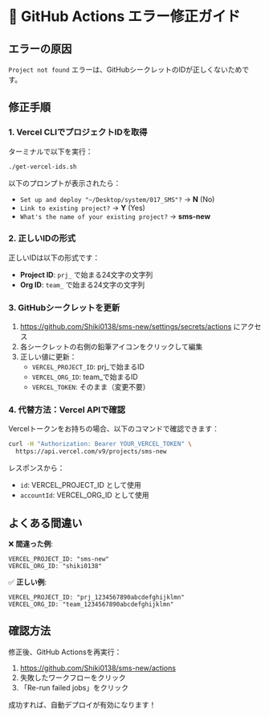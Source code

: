 # 🔧 GitHub Actions エラー修正ガイド

## エラーの原因
`Project not found` エラーは、GitHubシークレットのIDが正しくないためです。

## 修正手順

### 1. Vercel CLIでプロジェクトIDを取得

ターミナルで以下を実行：

```bash
./get-vercel-ids.sh
```

以下のプロンプトが表示されたら：
- `Set up and deploy "~/Desktop/system/017_SMS"?` → **N** (No)
- `Link to existing project?` → **Y** (Yes)  
- `What's the name of your existing project?` → **sms-new**

### 2. 正しいIDの形式

正しいIDは以下の形式です：
- **Project ID**: `prj_` で始まる24文字の文字列
- **Org ID**: `team_` で始まる24文字の文字列

### 3. GitHubシークレットを更新

1. https://github.com/Shiki0138/sms-new/settings/secrets/actions にアクセス
2. 各シークレットの右側の鉛筆アイコンをクリックして編集
3. 正しい値に更新：
   - `VERCEL_PROJECT_ID`: prj_で始まるID
   - `VERCEL_ORG_ID`: team_で始まるID
   - `VERCEL_TOKEN`: そのまま（変更不要）

### 4. 代替方法：Vercel APIで確認

Vercelトークンをお持ちの場合、以下のコマンドで確認できます：

```bash
curl -H "Authorization: Bearer YOUR_VERCEL_TOKEN" \
  https://api.vercel.com/v9/projects/sms-new
```

レスポンスから：
- `id`: VERCEL_PROJECT_ID として使用
- `accountId`: VERCEL_ORG_ID として使用

## よくある間違い

❌ **間違った例**:
```
VERCEL_PROJECT_ID: "sms-new"
VERCEL_ORG_ID: "shiki0138"
```

✅ **正しい例**:
```
VERCEL_PROJECT_ID: "prj_1234567890abcdefghijklmn"
VERCEL_ORG_ID: "team_1234567890abcdefghijklmn"
```

## 確認方法

修正後、GitHub Actionsを再実行：
1. https://github.com/Shiki0138/sms-new/actions
2. 失敗したワークフローをクリック
3. 「Re-run failed jobs」をクリック

成功すれば、自動デプロイが有効になります！